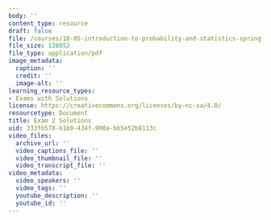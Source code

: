 ```yaml
---
body: ''
content_type: resource
draft: false
file: /courses/18-05-introduction-to-probability-and-statistics-spring-2022/mit18_05_s22_exam02_sol.pdf
file_size: 128052
file_type: application/pdf
image_metadata:
  caption: ''
  credit: ''
  image-alt: ''
learning_resource_types:
- Exams with Solutions
license: https://creativecommons.org/licenses/by-nc-sa/4.0/
resourcetype: Document
title: Exam 2 Solutions
uid: 333fb578-b1b0-434f-900a-bb5e52b8113c
video_files:
  archive_url: ''
  video_captions_file: ''
  video_thumbnail_file: ''
  video_transcript_file: ''
video_metadata:
  video_speakers: ''
  video_tags: ''
  youtube_description: ''
  youtube_id: ''
---
```

